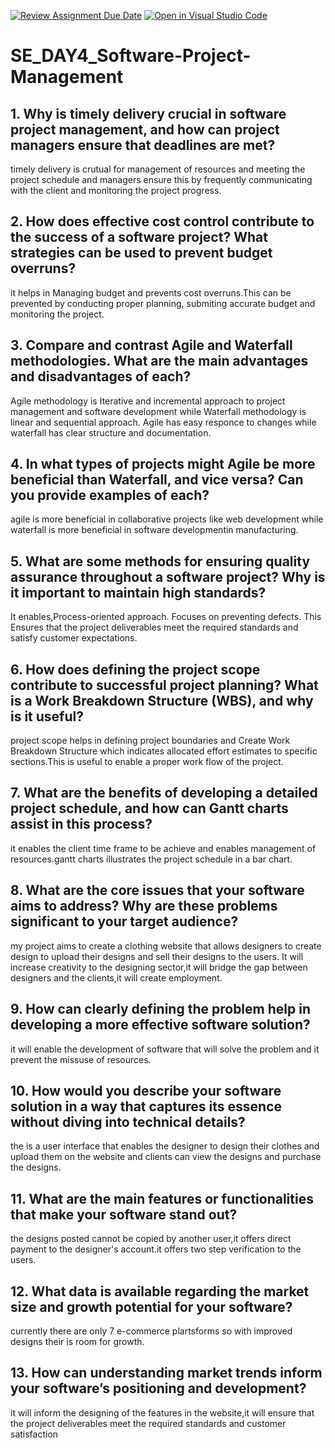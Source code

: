 [![Review Assignment Due Date](https://classroom.github.com/assets/deadline-readme-button-22041afd0340ce965d47ae6ef1cefeee28c7c493a6346c4f15d667ab976d596c.svg)](https://classroom.github.com/a/9pw6JKcu)
[![Open in Visual Studio Code](https://classroom.github.com/assets/open-in-vscode-2e0aaae1b6195c2367325f4f02e2d04e9abb55f0b24a779b69b11b9e10269abc.svg)](https://classroom.github.com/online_ide?assignment_repo_id=15677904&assignment_repo_type=AssignmentRepo)
# SE_DAY4_Software-Project-Management
## 1. Why is timely delivery crucial in software project management, and how can project managers ensure that deadlines are met?
timely delivery is crutual for management of resources and meeting the project schedule and managers ensure this by frequently communicating with the client and monitoring the project progress.
## 2. How does effective cost control contribute to the success of a software project? What strategies can be used to prevent budget overruns?
it helps in Managing budget and prevents cost overruns.This can be prevented by conducting proper planning, submiting accurate budget and monitoring the project.
## 3. Compare and contrast Agile and Waterfall methodologies. What are the main advantages and disadvantages of each?
Agile methodology is Iterative and incremental approach to project management and software development while Waterfall methodology is linear and sequential approach.
Agile has easy responce to changes while waterfall has clear structure and documentation.
## 4. In what types of projects might Agile be more beneficial than Waterfall, and vice versa? Can you provide examples of each?
agile is more beneficial in collaborative projects like web development while waterfall is more beneficial in software developmentin manufacturing. 
## 5. What are some methods for ensuring quality assurance throughout a software project? Why is it important to maintain high standards?
 It enables,Process-oriented approach.
           Focuses on preventing defects.
This Ensures that the project deliverables meet the required standards and satisfy customer expectations.
## 6. How does defining the project scope contribute to successful project planning? What is a Work Breakdown Structure (WBS), and why is it useful?
 project scope helps in defining project boundaries and Create Work Breakdown Structure which indicates allocated effort estimates to specific sections.This is useful to enable a proper work flow of the project.
## 7. What are the benefits of developing a detailed project schedule, and how can Gantt charts assist in this process?
it enables the client time frame to be achieve and enables management of resources.gantt charts illustrates the project schedule in a bar chart.
## 8. What are the core issues that your software aims to address? Why are these problems significant to your target audience?
my project aims to create a clothing website that allows designers to create design to upload their designs and sell their designs to the users.
It will increase creativity to the designing sector,it will bridge the gap between designers and the clients,it will create employment.
## 9. How can clearly defining the problem help in developing a more effective software solution?
it will enable the development of software that will solve the problem and it prevent the missuse of resources.
## 10. How would you describe your software solution in a way that captures its essence without diving into technical details?
the is a user interface that enables the designer to design their clothes and upload them on the website and clients can view the designs and purchase the designs.
## 11. What are the main features or functionalities that make your software stand out?
the designs posted cannot be copied by another user,it offers direct payment to the designer's account.it offers two step verification to the users.
## 12. What data is available regarding the market size and growth potential for your software?
currently there are only 7 e-commerce plartsforms so with improved designs their is room for growth.
## 13. How can understanding market trends inform your software’s positioning and development?
it will inform the designing of the features in the website,it will ensure that the project deliverables meet the required standards and customer satisfaction
